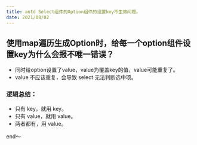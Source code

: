 ```yaml
---
title: antd Select组件的Option组件的设置key不生效问题。
date: 2021/08/02
---
```


## 使用map遍历生成Option时，给每一个option组件设置key为什么会报不唯一错误？

* 同时给option设置了value，value为覆盖key的值，value可能重复了。
* value 不应该重复，会导致 select 无法判断选中项。

### 逻辑总结：

* 只有 key，就用 key。
* 只有 value，就用 value。
* 两者都有，用 value。

end～